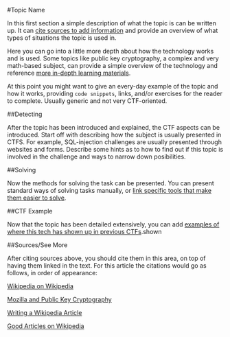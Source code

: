 #Topic Name

In this first section a simple description of what the topic is can be written up. It can [cite sources to add information](http://en.wikipedia.org/wiki/Wikipedia) and provide an overview of what types of situations the topic is used in.

Here you can go into a little more depth about how the technology works and is used.  Some topics like public key cryptography, a complex and very math-based subject, can provide a simple overview of the technology and reference [more in-depth learning materials](https://developer.mozilla.org/en-US/docs/Introduction_to_Public-Key_Cryptography).

At this point you might want to give an every-day example of the topic and how it works, providing `code snippets`, links, and/or exercises for the reader to complete.  Usually generic and not very CTF-oriented.

##Detecting

After the topic has been introduced and explained, the CTF aspects can be introduced.  Start off with describing how the subject is usually presented in CTFS.  For example, SQL-injection challenges are usually presented through websites and forms. Describe some hints as to how to find out if this topic is involved in the challenge and ways to narrow down posibilities.

##Solving

Now the methods for solving the task can be presented. You can present standard ways of solving tasks manually, or [link specific tools that make them easier to solve](http://en.wikipedia.org/wiki/Wikipedia:Starting_an_article).

##CTF Example

Now that the topic has been detailed extensively, you can add [examples of where this tech has shown up in previous CTFs](http://en.wikipedia.org/wiki/Wikipedia:Good_articles).shown

##Sources/See More

After citing sources above, you should cite them in this area, on top of having them linked in the text.
For this article the citations would go as follows, in order of appearance:

[Wikipedia on Wikipedia](http://en.wikipedia.org/wiki/Wikipedia)

[Mozilla and Public Key Cryptography](https://developer.mozilla.org/en-US/docs/Introduction_to_Public-Key_Cryptography)

[Writing a Wikipedia Article](http://en.wikipedia.org/wiki/Wikipedia:Starting_an_article)

[Good Articles on Wikipedia](http://en.wikipedia.org/wiki/Wikipedia:Good_articles)
